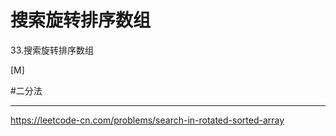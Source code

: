 # 搜索旋转排序数组

33.搜索旋转排序数组

[M]

#二分法 

---

https://leetcode-cn.com/problems/search-in-rotated-sorted-array